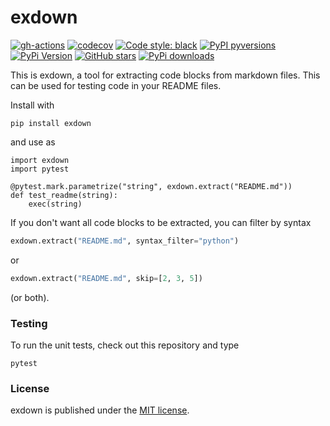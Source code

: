 # exdown

[![gh-actions](https://img.shields.io/github/workflow/status/nschloe/exdown/ci?style=flat-square)](https://github.com/nschloe/exdown/actions?query=workflow%3Aci)
[![codecov](https://img.shields.io/codecov/c/github/nschloe/exdown.svg?style=flat-square)](https://codecov.io/gh/nschloe/exdown)
[![Code style: black](https://img.shields.io/badge/code%20style-black-000000.svg?style=flat-square)](https://github.com/psf/black)
[![PyPI pyversions](https://img.shields.io/pypi/pyversions/exdown.svg?style=flat-square)](https://pypi.org/pypi/exdown/)
[![PyPi Version](https://img.shields.io/pypi/v/exdown.svg?style=flat-square)](https://pypi.org/project/exdown)
[![GitHub stars](https://img.shields.io/github/stars/nschloe/exdown.svg?style=flat-square&logo=github&label=Stars&logoColor=white)](https://github.com/nschloe/exdown)
[![PyPi downloads](https://img.shields.io/pypi/dm/exdown.svg?style=flat-square)](https://pypistats.org/packages/exdown)

This is exdown, a tool for extracting code blocks from markdown files. This can be used
for testing code in your README files.

Install with
```
pip install exdown
```
and use as
```
import exdown
import pytest

@pytest.mark.parametrize("string", exdown.extract("README.md"))
def test_readme(string):
    exec(string)
```

If you don't want all code blocks to be extracted, you can filter by syntax
```python
exdown.extract("README.md", syntax_filter="python")
```
or
```python
exdown.extract("README.md", skip=[2, 3, 5])
```
(or both).

### Testing

To run the unit tests, check out this repository and type
```
pytest
```

### License

exdown is published under the [MIT license](https://en.wikipedia.org/wiki/MIT_License).
